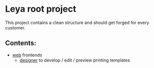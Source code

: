 Leya root project
=================

This project contains a clean structure and should get forged for every customer.

Contents:
---------
- [web](./web) frontends
    - [designer](./web/designer) to develop / edit / preview printing templates